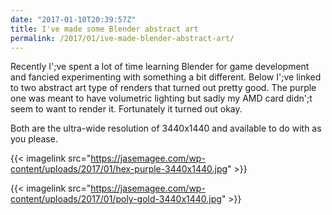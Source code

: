 ```yaml
---
date: "2017-01-10T20:39:57Z"
title: I've made some Blender abstract art
permalink: /2017/01/ive-made-blender-abstract-art/
---
```

Recently I';ve spent a lot of time learning Blender for game development and fancied experimenting with something a bit different. Below I';ve linked to two abstract art type of renders that turned out pretty good. The purple one was meant to have volumetric lighting but sadly my AMD card didn';t seem to want to render it. Fortunately it turned out okay.

Both are the ultra-wide resolution of 3440x1440 and available to do with as you please.

{{< imagelink src="https://jasemagee.com/wp-content/uploads/2017/01/hex-purple-3440x1440.jpg" >}}

{{< imagelink src="https://jasemagee.com/wp-content/uploads/2017/01/poly-gold-3440x1440.jpg" >}}